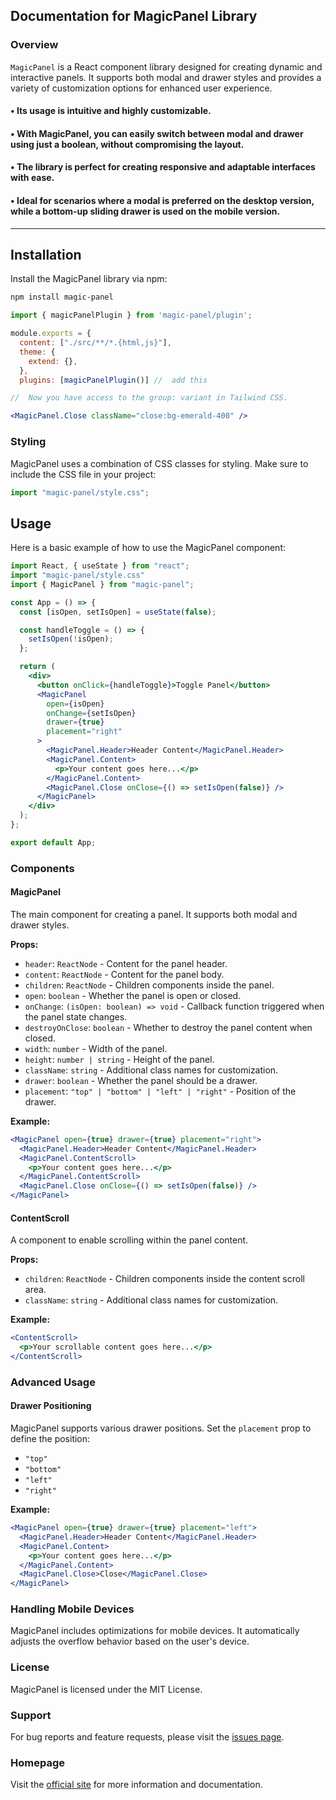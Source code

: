 ## Documentation for MagicPanel Library

### Overview

`MagicPanel` is a React component library designed for creating dynamic and interactive panels. It supports both modal and drawer styles and provides a variety of customization options for enhanced user experience.

#### • Its usage is intuitive and highly customizable.

#### • With MagicPanel, you can easily switch between modal and drawer using just a boolean, without compromising the layout.

#### • The library is perfect for creating responsive and adaptable interfaces with ease.

#### • Ideal for scenarios where a modal is preferred on the desktop version, while a bottom-up sliding drawer is used on the mobile version.

----
## Installation

Install the MagicPanel library via npm:

```bash
npm install magic-panel
```

```jsx
import { magicPanelPlugin } from 'magic-panel/plugin';

module.exports = {
  content: ["./src/**/*.{html,js}"],
  theme: {
    extend: {},
  },
  plugins: [magicPanelPlugin()] //  add this
```

```jsx
//  Now you have access to the group: variant in Tailwind CSS.

<MagicPanel.Close className="close:bg-emerald-400" />
```

### Styling

MagicPanel uses a combination of CSS classes for styling. Make sure to include the CSS file in your project:

```jsx
import "magic-panel/style.css";
```

## Usage

Here is a basic example of how to use the MagicPanel component:

```jsx
import React, { useState } from "react";
import "magic-panel/style.css"
import { MagicPanel } from "magic-panel";

const App = () => {
  const [isOpen, setIsOpen] = useState(false);

  const handleToggle = () => {
    setIsOpen(!isOpen);
  };

  return (
    <div>
      <button onClick={handleToggle}>Toggle Panel</button>
      <MagicPanel
        open={isOpen}
        onChange={setIsOpen}
        drawer={true}
        placement="right"
      >
        <MagicPanel.Header>Header Content</MagicPanel.Header>
        <MagicPanel.Content>
          <p>Your content goes here...</p>
        </MagicPanel.Content>
        <MagicPanel.Close onClose={() => setIsOpen(false)} />
      </MagicPanel>
    </div>
  );
};

export default App;
```

### Components

#### MagicPanel

The main component for creating a panel. It supports both modal and drawer styles.

**Props:**

- `header`: `ReactNode` - Content for the panel header.
- `content`: `ReactNode` - Content for the panel body.
- `children`: `ReactNode` - Children components inside the panel.
- `open`: `boolean` - Whether the panel is open or closed.
- `onChange`: `(isOpen: boolean) => void` - Callback function triggered when the panel state changes.
- `destroyOnClose`: `boolean` - Whether to destroy the panel content when closed.
- `width`: `number` - Width of the panel.
- `height`: `number | string` - Height of the panel.
- `className`: `string` - Additional class names for customization.
- `drawer`: `boolean` - Whether the panel should be a drawer.
- `placement`: `"top" | "bottom" | "left" | "right"` - Position of the drawer.

**Example:**

```jsx
<MagicPanel open={true} drawer={true} placement="right">
  <MagicPanel.Header>Header Content</MagicPanel.Header>
  <MagicPanel.ContentScroll>
    <p>Your content goes here...</p>
  </MagicPanel.ContentScroll>
  <MagicPanel.Close onClose={() => setIsOpen(false)} />
</MagicPanel>
```

#### ContentScroll

A component to enable scrolling within the panel content.

**Props:**

- `children`: `ReactNode` - Children components inside the content scroll area.
- `className`: `string` - Additional class names for customization.

**Example:**

```jsx
<ContentScroll>
  <p>Your scrollable content goes here...</p>
</ContentScroll>
```



### Advanced Usage

#### Drawer Positioning

MagicPanel supports various drawer positions. Set the `placement` prop to define the position:

- `"top"`
- `"bottom"`
- `"left"`
- `"right"`

**Example:**

```jsx
<MagicPanel open={true} drawer={true} placement="left">
  <MagicPanel.Header>Header Content</MagicPanel.Header>
  <MagicPanel.Content>
    <p>Your content goes here...</p>
  </MagicPanel.Content>
  <MagicPanel.Close>Close</MagicPanel.Close>
</MagicPanel>
```

### Handling Mobile Devices

MagicPanel includes optimizations for mobile devices. It automatically adjusts the overflow behavior based on the user's device.

### License

MagicPanel is licensed under the MIT License.

### Support

For bug reports and feature requests, please visit the [issues page](https://github.com/lchenrique/magic-panel/issues).

### Homepage

Visit the [official site](https://magic-panel-web.vercel.app) for more information and documentation.
